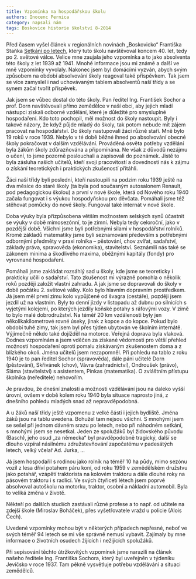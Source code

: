 ```yaml
---
title: Vzpomínka na hospodářskou školu
authors: Inocenc Pernica
category: napsali nám
tags: Boskovice historie školství 8-2014
---
```


Před časem vyšel článek v regionálních novinách „Boskovicko“ Františka Staňka [Setkání po letech](/clanky/2012/05/14/setkani-po-letech.html), který tuto školu navštěvoval koncem 40. let, tedy po 2. světové válce. Velice mne zaujala jeho vzpomínka a to jako absolventa této školy z let 1939 až 1941. Mnohé informace jsou mi známé a další ve mně vzpomínky vyvolaly. Nakonec jsem byl domácími vyzván, abych svým způsobem na období absolvování školy reagoval také příspěvkem. Tak jsem se více zamyslel i nad uchovávaným tablem absolventů naší třídy a se synem začal tvořit příspěvek.

Jak jsem se vůbec dostal do této školy. Pan ředitel Ing. František Sochor a prof. Dorn navštěvovali přímo zemědělce v naší obci, aby jejich mladí nástupci získali odborné vzdělání, které je důležité pro smysluplné hospodaření. Kdo toto pochopil, měl možnost do školy nastoupit. Byly i takové názory, že když půjde mladý do školy, tak potom nebude mít zájem pracovat na hospodářství. Do školy nastupovali žáci různě staří. Mně bylo 19 roků v roce 1939. Nebylo v té době běžné ihned po absolvování obecné školy pokračovat v dalším vzdělávání. Prováděná osvěta potřeby vzdělání byla žákům školy zdůrazňována a připomínána. Ne však z důvodů nezájmu o učení, to jsme pozorně poslouchali a zapisovali do poznámek. Jistě to byla zásluha našich učitelů, kteří svojí pracovitostí a dovedností nás k zájmu o získání teoretických i praktických zkušeností přitáhli.

Žáci naší třídy byli poslední, kteří nastoupili na podzim roku 1939 ještě na dva měsíce do staré školy (ta byla pod současným autosalonem Renault, pod pedagogickou školou) a první v nové škole, která od Nového roku 1940 začala fungovat i s výukou hospodyňskou pro děvčata. Pomáhali jsme též stěhovat pomůcky do nové školy. Fungoval také internát v nové škole.

Doba výuky byla přizpůsobena větším možnostem selských synů účastnit se výuky v době mimosezónní, to je zimní. Nebyla tedy celoroční, jako v pozdější době. Všichni jsme byli potřebnými silami v hospodářství rolníků. Kromě základů matematiky jsme byli seznamováni především s potřebnými odbornými předměty v praxi rolníka – pěstování, chov zvířat, sadařství, základy práva, spravověda (ekonomika), stavitelství. Seznámili nás také se zákonem minima a škodlivého maxima, oběžnými kapitály (fondy) pro vyrovnané hospodaření.

Pomáhali jsme zakládat rozsáhlý sad u školy, kde jsme se teoreticky i prakticky učili o sadařství. Tato zkušenost mi výrazně pomohla o několik roků později založit vlastní zahradu.
A jak jsme se dopravovali do školy v době počátku 2. světové války. Kolo bylo hlavním dopravním prostředkem. Já jsem měl první zimu kolo vypůjčené od švagra (cestáře), později jsem jezdil už na vlastním. Byly to denní jízdy v listopadu až dubnu po silnicích s vyjetými kolejemi, po kterých jezdily koňské potahy s ráfovými vozy. V zimě to bylo malé dobrodružství. Na téměř 20 km vzdálenosti byly jen několikakilometrové rovné úseky, jinak z kopce a do kopce. Pokud bylo období tuhé zimy, tak jsem byl přes týden ubytován ve školním internátě. Výjimečně někdo také dojížděl na motorce. Veřejná doprava byla vlaková.
Dodnes vzpomínám a jsem vděčen za získané vědomosti pro větší přehled možností hospodaření oproti pomalu získávaným zkušenostem doma a z blízkého okolí. Jména učitelů jsem nezapomněl. Při pohledu na tablo z roku 1940 je to pan ředitel Sochor (spravověda), dále páni učitelé Dorn (pěstování), Skřivánek (chov), Vávra (zahradnictví), Ondroušek (právo), Sláma (stavitelství) s asistentem, Pinkas (matematika). O zvláštním přístupu školníka (neředitele) nehovořím.

Je pravdou, že dnešní znalosti a možnosti vzdělávání jsou na daleko vyšší úrovni, ovšem v době kolem roku 1940 byla situace naprosto jiná, z dnešního pohledu mladých snad až nepravděpodobná.

A u žáků naší třídy ještě vzpomenu z velké části i jejich bydliště. Jména žáků jsou na tablu uvedena. Bohužel tam nejsou všichni. S mnohými jsem se sešel při jednom dávném srazu po letech, nebo při náhodném setkání, s mnohými jsem se nesetkal. Jeden ze spolužáků byl židovského původu (Basch), jeho osud „za německa“ byl pravděpodobně tragický, další se dlouho vzpíral násilnému združstevňování započatému v padesátých letech, velký včelař Ad. Jurka, …

Já jsem hospodařil s rodinou jako rolník na téměř 10 ha půdy, mimo sezónu vozil z lesa dříví potahem páru koní, od roku 1959 v zemědělském družstvu jako potahář, vzápětí traktorista na kolovém traktoru a dále dlouhé roky na pásovém traktoru i s radlicí. Ve svých čtyřiceti létech jsem poprvé absolvoval autoškolu na motorku, traktor, osobní a nákladní automobil. Byla to veliká změna v životě.

Někteří po dalších studiích zastávali různé profese a to např. od učitele na zdejší škole (Miroslav Boháček), přes vyšetřovatele vražd u policie (Alois Čech).

Uvedené vzpomínky mohou být v některých případech nepřesné, neboť ve svých téměř 94 letech se mi vše správně nemusí vybavit. Zajímaly by mne informace o životních osudech žijících i nežijících spolužáků.

Při sepisování těchto útržkovitých vzpomínek jsme narazili na článek našeho ředitele Ing. Františka Sochora, který byl uveřejněn v týdeníku Jevíčsko v roce 1937. Tam pěkně vysvětluje potřebu vzdělávání a situaci zemědělců.